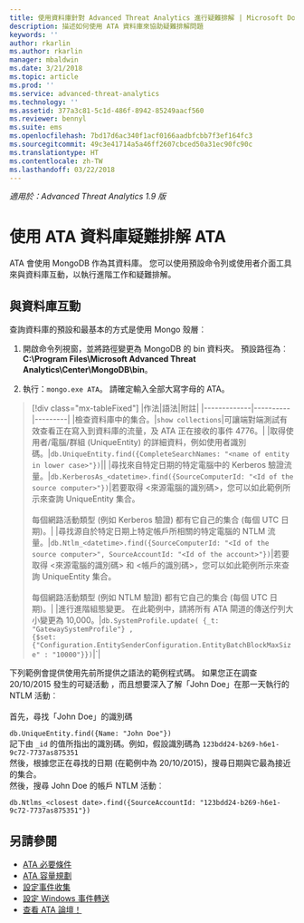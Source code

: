 ```yaml
---
title: 使用資料庫針對 Advanced Threat Analytics 進行疑難排解 | Microsoft Docs
description: 描述如何使用 ATA 資料庫來協助疑難排解問題
keywords: ''
author: rkarlin
ms.author: rkarlin
manager: mbaldwin
ms.date: 3/21/2018
ms.topic: article
ms.prod: ''
ms.service: advanced-threat-analytics
ms.technology: ''
ms.assetid: 377a3c81-5c1d-486f-8942-85249aacf560
ms.reviewer: bennyl
ms.suite: ems
ms.openlocfilehash: 7bd17d6ac340f1acf0166aadbfcbb7f3ef164fc3
ms.sourcegitcommit: 49c3e41714a5a46ff2607cbced50a31ec90fc90c
ms.translationtype: HT
ms.contentlocale: zh-TW
ms.lasthandoff: 03/22/2018
---
```

*適用於：Advanced Threat Analytics 1.9 版*



# <a name="troubleshooting-ata-using-the-ata-database"></a>使用 ATA 資料庫疑難排解 ATA
ATA 會使用 MongoDB 作為其資料庫。
您可以使用預設命令列或使用者介面工具來與資料庫互動，以執行進階工作和疑難排解。

## <a name="interacting-with-the-database"></a>與資料庫互動
查詢資料庫的預設和最基本的方式是使用 Mongo 殼層︰

1.  開啟命令列視窗，並將路徑變更為 MongoDB 的 bin 資料夾。 預設路徑為︰**C:\Program Files\Microsoft Advanced Threat Analytics\Center\MongoDB\bin**。

2.  執行：`mongo.exe ATA`。 請確定輸入全部大寫字母的 ATA。

> [!div class="mx-tableFixed"]
|作法|語法|附註|
|-------------|----------|---------|
|檢查資料庫中的集合。|`show collections`|可讓端對端測試有效查看正在寫入到資料庫的流量，及 ATA 正在接收的事件 4776。|
|取得使用者/電腦/群組 (UniqueEntity) 的詳細資料，例如使用者識別碼。|`db.UniqueEntity.find({CompleteSearchNames: "<name of entity in lower case>"})`||
|尋找來自特定日期的特定電腦中的 Kerberos 驗證流量。|`db.KerberosAs_<datetime>.find({SourceComputerId: "<Id of the source computer>"})`|若要取得 &lt;來源電腦的識別碼&gt;，您可以如此範例所示來查詢 UniqueEntity 集合。<br /><br />每個網路活動類型 (例如 Kerberos 驗證) 都有它自己的集合 (每個 UTC 日期)。|
|尋找源自於特定日期上特定帳戶所相關的特定電腦的 NTLM 流量。|`db.Ntlm_<datetime>.find({SourceComputerId: "<Id of the source computer>", SourceAccountId: "<Id of the account>"})`|若要取得 &lt;來源電腦的識別碼&gt; 和 &lt;帳戶的識別碼&gt;，您可以如此範例所示來查詢 UniqueEntity 集合。<br /><br />每個網路活動類型 (例如 NTLM 驗證) 都有它自己的集合 (每個 UTC 日期)。|
|進行進階組態變更。 在此範例中，請將所有 ATA 閘道的傳送佇列大小變更為 10,000。|`db.SystemProfile.update( {_t: "GatewaySystemProfile"} ,`<br>`{$set:{"Configuration.EntitySenderConfiguration.EntityBatchBlockMaxSize" : "10000"}})`|`|

下列範例會提供使用先前所提供之語法的範例程式碼。 如果您正在調查 20/10/2015 發生的可疑活動 ，而且想要深入了解「John Doe」在那一天執行的 NTLM 活動︰<br /><br />首先，尋找「John Doe」的識別碼

`db.UniqueEntity.find({Name: "John Doe"})`<br>記下由 `_id` 的值所指出的識別碼。例如，假設識別碼為 `123bdd24-b269-h6e1-9c72-7737as875351`<br>然後，根據您正在尋找的日期 (在範例中為 20/10/2015)，搜尋日期與它最為接近的集合。<br>然後，搜尋 John Doe 的帳戶 NTLM 活動︰ 

`db.Ntlms_<closest date>.find({SourceAccountId: "123bdd24-b269-h6e1-9c72-7737as875351"})`

## <a name="see-also"></a>另請參閱
- [ATA 必要條件](ata-prerequisites.md)
- [ATA 容量規劃](ata-capacity-planning.md)
- [設定事件收集](configure-event-collection.md)
- [設定 Windows 事件轉送](configure-event-collection.md#configuring-windows-event-forwarding)
- [查看 ATA 論壇！](https://social.technet.microsoft.com/Forums/security/home?forum=mata)
